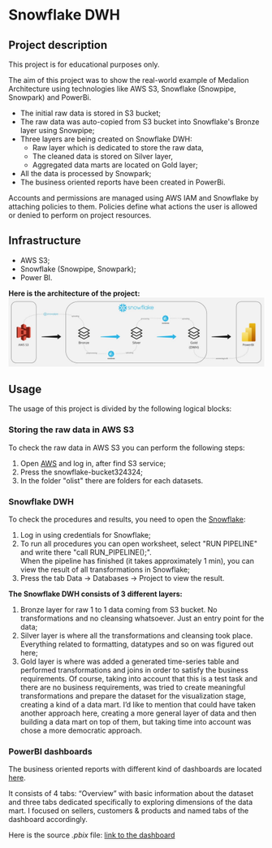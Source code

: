 # Snowflake DWH

## Project description

This project is for educational purposes only. 

The aim of this project was to show the real-world example of Medalion Architecture using technologies like AWS S3, Snowflake (Snowpipe, Snowpark) and PowerBi.

- The initial raw data is stored in S3 bucket;
- The raw data was auto-copied from S3 bucket into Snowflake's Bronze layer using Snowpipe;
- Three layers are being created on Snowflake DWH:
  - Raw layer which is dedicated to store the raw data,
  - The cleaned data is stored on Silver layer,
  - Aggregated data marts are located on Gold layer;
- All the data is processed by Snowpark;
- The business oriented reports have been created in PowerBi.

Accounts and permissions are managed using AWS IAM and Snowflake by attaching policies to them. Policies define what actions the user is allowed or denied to perform on project resources.
## Infrastructure

- AWS S3;
- Snowflake (Snowpipe, Snowpark);
- Power BI.

**Here is the architecture of the project:**  
![Architecture](./images/Architecture.jpg)
## Usage
The usage of this project is divided by the following logical blocks:

### Storing the raw data in AWS S3
To check the raw data in AWS S3 you can perform the following steps:

1) Open [AWS](https://signin.aws.amazon.com/signin?redirect_uri=https%3A%2F%2Fconsole.aws.amazon.com%2Fconsole%2Fhome%3FhashArgs%3D%2523%26isauthcode%3Dtrue%26nc2%3Dh_ct%26src%3Dheader-signin%26state%3DhashArgsFromTB_eu-north-1_f6f179a494940e97&client_id=arn%3Aaws%3Asignin%3A%3A%3Aconsole%2Fcanvas&forceMobileApp=0&code_challenge=K4IISJ3JpAMhJ0G0fgI6mK1IuIWFKx4-rPZzwuhXb68&code_challenge_method=SHA-256) and log in, after find S3 service;
2) Press the snowflake-bucket324324;
3) In the folder "olist" there are folders for each datasets.

### Snowflake DWH 
To check the procedures and results, you need to open the [Snowflake](https://ht39113.eu-central-1.snowflakecomputing.com/oauth/authorize?client_id=5d3PEBPTev7fwUYLTPgVbCxnGg6emA%3D%3D&display=popup&redirect_uri=https%3A%2F%2Fapps-api.c1.eu-central-1.aws.app.snowflake.com%2Fcomplete-oauth%2Fsnowflake&response_type=code&scope=refresh_token&state=%7B%22browserUrl%22%3A%22https%3A%2F%2Fapp.snowflake.com%2F%22%2C%22csrf%22%3A%2218ba87ad%22%2C%22isSecondaryUser%22%3Afalse%2C%22oauthNonce%22%3A%225mw3j66lfGW%22%2C%22url%22%3A%22https%3A%2F%2Fht39113.eu-central-1.snowflakecomputing.com%22%2C%22windowId%22%3A%22004b053d-710d-4756-9d3f-0fcde78577fa%22%7D):

1) Log in using credentials for Snowflake;
2) To run all procedures you can open worksheet, select "RUN PIPELINE" and write there "call RUN_PIPELINE();".  
When the pipeline has finished (it takes approximately 1 min), you can view the result of all transformations in Snowflake;
3) Press the tab Data -> Databases -> Project to view the result.


**The Snowflake DWH consists of 3 different layers:**
1) Bronze layer for raw 1 to 1 data coming from S3 bucket. No transformations and no cleansing whatsoever. Just an entry point for the data;
2) Silver layer is where all the transformations and cleansing took place. Everything related to formatting, datatypes and so on was figured out here;
3) Gold layer is where was added a generated time-series table and performed transformations and joins in order to satisfy the business requirements. Of course, taking into account that this is a test task and there are no business requirements, was tried to create meaningful transformations and prepare the dataset for the visualization stage, creating a kind of a data mart. I’d like to mention that could have taken another approach here, creating a more general layer of data and then building a data mart on top of them, but taking time into account was chose a more democratic approach.

### PowerBI dashboards
The business oriented reports with different kind of dashboards are located [here](olist_sales_report.pdf). 

It consists of 4 tabs: “Overview” with basic information about the dataset and three tabs dedicated specifically to exploring dimensions of the data mart. I focused on sellers, customers & products and named tabs of the dashboard accordingly.

Here is the source _.pbix_ file: [link to the dashboard](https://drive.google.com/file/d/1emvLyW1Vzh08HxR3vK6EGp4j8dFCjjy0/view?usp=drive_link)
